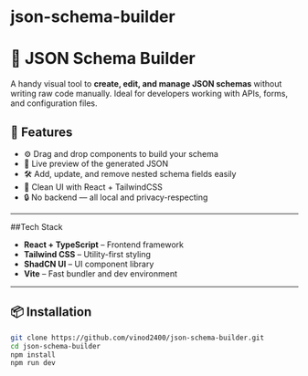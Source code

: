 # json-schema-builder
# 🧱 JSON Schema Builder

A handy visual tool to **create, edit, and manage JSON schemas** without writing raw code manually. Ideal for developers working with APIs, forms, and configuration files.

## 🚀 Features

- ⚙️ Drag and drop components to build your schema
- 🧾 Live preview of the generated JSON
- 🛠️ Add, update, and remove nested schema fields easily
- 🎨 Clean UI with React + TailwindCSS
- 🔒 No backend — all local and privacy-respecting

---

##Tech Stack

- **React + TypeScript** – Frontend framework
- **Tailwind CSS** – Utility-first styling
- **ShadCN UI** – UI component library
- **Vite** – Fast bundler and dev environment

---

## 📦 Installation

```bash
git clone https://github.com/vinod2400/json-schema-builder.git
cd json-schema-builder
npm install
npm run dev
